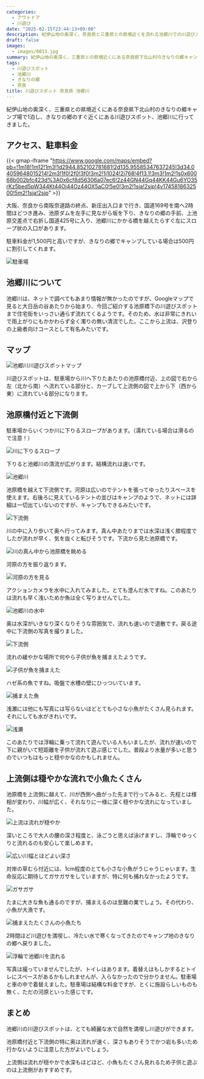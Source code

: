 ```yaml
---
categories:
  - アウトドア
  - 川遊び
date: "2025-02-15T23:44:13+09:00"
description: 紀伊山地の奥深く、奈良県と三重県との県境近くを流れる池郷川での川遊びスポットをご紹介します。水がきれいで流れが穏やかな上流は浮輪で流れたり小魚を捕まえたり楽しく遊べます。近くにはダムの下でキャンプができるきなりの郷キャンプ場もあります。
draft: false
images:
  - images/0013.jpg
summary: 紀伊山地の奥深く、三重県との県境近くにある奈良県下北山村のきなりの郷キャンプ場で1泊し、きなりの郷のすぐ近くにある川遊びスポット、池郷川に行ってきました。
tags:
  - 川遊びスポット
  - 池郷川
  - きなりの郷
  - 奈良
title: 川遊びスポット 奈良県 池郷川
---
```


紀伊山地の奥深く、三重県との県境近くにある奈良県下北山村のきなりの郷キャンプ場で1泊し、きなりの郷のすぐ近くにある川遊びスポット、池郷川に行ってきました。

## アクセス、駐車料金

{{< gmap-iframe "https://www.google.com/maps/embed?pb=!1m18!1m12!1m3!1d2944.852102781681!2d135.95585347637245!3d34.04059648015214!2m3!1f0!2f0!3f0!3m2!1i1024!2i768!4f13.1!3m3!1m2!1s0x60068b002bfc423d%3A0x6cf8d56306a07ec6!2z44GN44Gq44KK44Gu6YO35rKz5bed5pW344Kt44Oj44Oz44OX5aC0!5e0!3m2!1sja!2sjp!4v1745818632500!5m2!1sja!2sjp" >}}

大阪、奈良から南阪奈道路の終点、新庄出入口まで行き、国道169号を南へ2時間ほどつき進み、池原ダムを左手に見ながら坂を下り、きなりの郷の手前、上池原交差点で右折し国道425号に入り、池郷川にかかる橋を越えたらすぐ左にスロープ状の入口があります。

駐車料金が1,500円と高いですが、きなりの郷でキャンプしている場合は500円に割引してくれます。

![駐車場](./images/0001.jpg)

## 池郷川について

池郷川は、ネットで調べてもあまり情報が無かったのですが、Googleマップで見ると大日岳の谷あたりから始まり、今回ご紹介する池原橋下の川遊びスポットまで住宅街をいっさい通らず流れてくるようです。そのため、水は非常にきれいで雨上がりにもかかわらず全く濁りの無い清流でした。ここから上流は、沢登りの上級者向けコースとして有名みたいです。

## マップ

![池郷川川遊びスポットマップ](./images/0000.jpg)

川遊びスポットは、駐車場から川へ下りたあたりの池原橋付近、上の図で右から左（北から南）へ流れている部分と、カーブして上流側の図で上から下（西から東）に流れている部分になります。

## 池原橋付近と下流側

駐車場からいくつか川に下りるスロープがあります。（濡れている場合は滑るので注意！）

![川に下りるスロープ](./images/0002.jpg)

下りると池郷川の清流が広がります。結構流れは速いです。

![池郷川](./images/0003.jpg)

池原橋を越えて下流側です。河原は広いのでテントを張ってゆったりスペースを使えます。右後ろに見えているテントの並びはキャンプのようで、ネットには詳細は一切出ていないのですが、キャンプもできるみたいです。

![下流側](./images/0004.jpg)

川の中に入り歩いて奥へ行ってみます。真ん中あたりまでは水深は浅く膝程度でしたが流れが早く、気を抜くと転びそうです。下流から見た池原橋です。

![川の真ん中から池原橋を眺める](./images/0005.jpg)

河原の方を振り返ります。

![河原の方を見る](./images/0005-2.jpg)

アクションカメラを水中に入れてみました。とても澄んだ水ですね。このあたりは流れも早く浅いためか魚は全く写りませんでした。

![池郷川の水中](./images/0007.jpg)

奥は水深がいきなり深くなりそうな雰囲気で、流れも速いので退散です。戻る途中に下流側の写真を撮りました。

![下流側](./images/0006.jpg)

流れの緩やかな場所で何やら子供が魚を捕まえたようです。

![子供が魚を捕まえた](./images/0008.jpg)

ハゼ系の魚ですね。吸盤で水槽の壁にひっついています。

![捕まえた魚](./images/0008-2.jpg)

浅瀬には他にも写真には写らないほどとても小さな小魚がたくさん見られます。それにしても水がきれいです。

![浅瀬](./images/0009.jpg)

このあたりでは浮輪に乗って流れて遊んでいる人もいましたが、流れが速いので下に親がいて短距離を子供が流れて遊ぶ感じでした。普段より水量が多いと思うのでいつもはもっと穏やかなのかもしれません。

## 上流側は穏やかな流れで小魚たくさん

池原橋を上流側に越えて、川が西側へ曲がった先まで行ってみると、先程とは様相が変わり、川幅が広く、それなりに一様に深く穏やかな流れになっていました。

![上流は流れが穏やか](./images/0010.jpg)

深いところで大人の腰の深さ程度と、泳ごうと思えば泳げますし、浮輪でゆっくりと流れるのも安心して楽しめます。

![広い川幅とほどよい深さ](./images/0011.jpg)

対岸の草むら付近には、1cm程度のとても小さな小魚がうじゃうじゃいます。生命反応に期待してガサガサをしていますが、特に何も捕れなかったようです。

![ガサガサ](./images/0012.jpg)

たまに大きな魚も通るのですが、捕まえるのは至難の業でしょう。その代わり、小魚が大漁です。

![捕まえたたくさんの小魚たち](./images/sakana.jpg)

2時間ほど川遊びを満喫し、冷たい水で寒くなってきたのでキャンプ地のきなりの郷へ戻りました。

![浮輪で池郷川を流れる](./images/0013.jpg)

写真は撮っていませんでしたが、トイレはあります。着替えはもしかするとトイレにスペースがあるかもしれませんが、入らなかったので分かりません。駐車場と車の中で着替えました。駐車場は結構な料金ですが、とくに施設らしいものも無く、ただの河原といった感じです。

## まとめ

池郷川の川遊びスポットは、とても綺麗な水で自然を満喫し川遊びができます。

池原橋付近と下流側の特に奥は流れが速く、深さもありそうでかつ岩も多いため行かないように注意した方がよいでしょう。

上流側は流れが穏やかで水深もほどほど、小魚もたくさん見れるため子供と遊ぶのは上流側がおすすめです。
